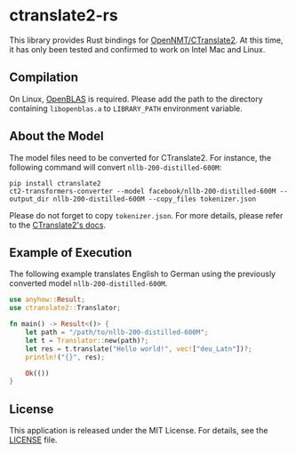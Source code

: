 # ctranslate2-rs

This library provides Rust bindings for [OpenNMT/CTranslate2](https://github.com/OpenNMT/CTranslate2).
At this time, it has only been tested and confirmed to work on Intel Mac and Linux.

## Compilation
On Linux, [OpenBLAS](https://www.openblas.net/) is required.
Please add the path to the directory containing `libopenblas.a` to `LIBRARY_PATH` environment variable.

## About the Model
The model files need to be converted for CTranslate2.
For instance, the following command will convert `nllb-200-distilled-600M`:

```shell-session
pip install ctranslate2
ct2-transformers-converter --model facebook/nllb-200-distilled-600M --output_dir nllb-200-distilled-600M --copy_files tokenizer.json
```

Please do not forget to copy `tokenizer.json`.
For more details, please refer to the [CTranslate2's docs](https://opennmt.net/CTranslate2/guides/transformers.html#nllb).

## Example of Execution
The following example translates English to German using the previously converted model `nllb-200-distilled-600M`.

```rust
use anyhow::Result;
use ctranslate2::Translator;

fn main() -> Result<()> {
    let path = "/path/to/nllb-200-distilled-600M";
    let t = Translator::new(path)?;
    let res = t.translate("Hello world!", vec!["deu_Latn"])?;
    println!("{}", res);

    Ok(())
}
```

## License

This application is released under the MIT License. For details, see the [LICENSE](LICENSE) file.
